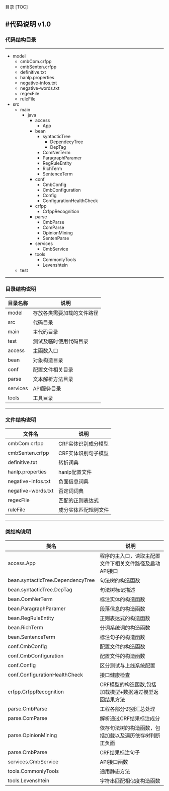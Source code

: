 目录
[TOC]

#代码说明 v1.0
-----------------------------------

### **代码结构目录**
-----------------------------------
+ model
    * cmbCom.crfpp
    * cmbSenten.crfpp
    * definitive.txt
    * hanlp.properties
    * negative-infos.txt
    * negative-words.txt
    * regexFile
    * ruleFile
+ src
    + main
        + java
            + access
                * App
            + bean
                + syntacticTree
                   * DependecyTree
                   * DepTag
                * ComNerTerm
                * ParagraphParamer
                * RegRuleEntity
                * RichTerm
                * SentenceTerm
            + conf
                * CmbConfig
                * CmbConfiguration
                * Config
                * ConfigurationHealthCheck
            + crfpp
                * CrfppRecognition
            + parse
                * CmbParse
                * ComParse
                * OpinionMining
                * SentenParse
            + services
                * CmbService
            + tools
                * CommonlyTools
                * Levenshtein
    + test

-------------------

### **目录结构说明**

| 目录名称        | 说明   |
| --------   | -----  |
| model     | 存放各类需要加载的文件路径 |
| src        |   代码目录   |
| main        |    主代码目录    |
| test        |    测试及临时使用代码目录    |
| access        |    主函数入口    |
| bean        |    对象构造目录    |
| conf        |    配置文件相关目录    |
| parse        |    文本解析方法目录    |
| services        |    API服务目录    |
| tools        |    工具目录    |


-------------------
### **文件结构说明**
| 文件名        | 说明   |
| --------   | -----  |
| cmbCom.crfpp     | CRF实体识别成分模型 |
| cmbSenten.crfpp     | CRF实体识别句子模型 |
| definitive.txt     | 转折词典 |
| hanlp.properties     | hanlp配置文件 |
| negative-infos.txt     | 负面信息词典 |
| negative-words.txt     | 否定词词典 |
| regexFile     | 匹配的正则表达式 |
| ruleFile     | 成分实体匹配规则文件 |

-------------------
### **类结构说明**
| 类名        | 说明   |
| --------   | -----  |
| access.App     | 程序的主入口，读取主配置文件下相关文件路径及启动API接口 |
| bean.syntacticTree.DependencyTree     | 句法树的构造函数 |
| bean.syntacticTree.DepTag     | 句法树标记描述 |
| bean.ComNerTerm     | 标注实体的构造函数 |
| bean.ParagraphParamer     | 段落信息的构造函数 |
| bean.RegRuleEntity     | 正则表达式的构造函数 |
| bean.RichTerm     | 分词系统词的构造函数 |
| bean.SentenceTerm     | 标注句子的构造函数 |
| conf.CmbConfig     | 配置文件的构造函数 |
| conf.CmbConfiguration     | 配置文件的构造函数 |
| conf.Config     | 区分测试与上线系统配置 |
| conf.ConfigurationHealthCheck     | 接口健康检查 |
| crfpp.CrfppRecognition    | CRF模型的构造函数,包括加载模型+数据通过模型返回结果方法 |
| parse.CmbParse    | 工程各部分识别汇总处理 |
| parse.ComParse    | 解析通过CRF结果标注成分 |
| parse.OpinionMining    | 依存句法树的构造函数，包括加载以及遍历依存树判断正负面 |
| parse.CmbParse    | CRF结果标注句子 |
| services.CmbService    | API接口函数 |
| tools.CommonlyTools    | 通用静态方法 |
| tools.Levenshtein    | 字符串匹配相似度构造函数 |